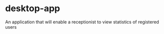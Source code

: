 # desktop-app
An application that will enable a receptionist to view statistics of registered users
